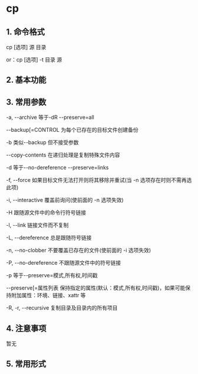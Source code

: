# cp

## 1. 命令格式

cp [选项] 源 目录

or：cp [选项] -t 目录 源

## 2. 基本功能

## 3. 常用参数

-a, --archive    等于-dR --preserve=all

--backup[=CONTROL    为每个已存在的目标文件创建备份

-b                类似--backup 但不接受参数

--copy-contents        在递归处理是复制特殊文件内容

-d                等于--no-dereference --preserve=links

-f, --force        如果目标文件无法打开则将其移除并重试(当 -n 选项存在时则不需再选此项)

-i, --interactive        覆盖前询问(使前面的 -n 选项失效)

-H                跟随源文件中的命令行符号链接

-l, --link            链接文件而不复制

-L, --dereference   总是跟随符号链接

-n, --no-clobber   不要覆盖已存在的文件(使前面的 -i 选项失效)

-P, --no-dereference   不跟随源文件中的符号链接

-p                等于--preserve=模式,所有权,时间戳

--preserve[=属性列表   保持指定的属性(默认：模式,所有权,时间戳)，如果可能保持附加属性：环境、链接、xattr 等

-R, -r, --recursive  复制目录及目录内的所有项目

## 4. 注意事项

暂无

## 5. 常用形式
